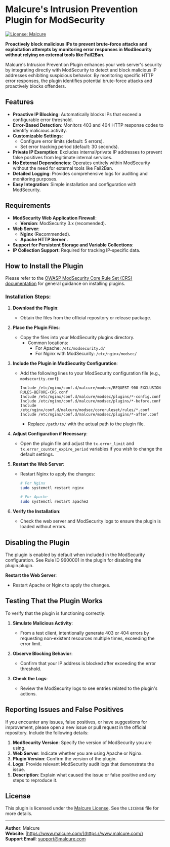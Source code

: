 # Malcure's Intrusion Prevention Plugin for ModSecurity

[![License: Malcure](https://img.shields.io/badge/License-Malcure-264059)](https://malcure.com/about-malcure/malcure-license-template/)

**Proactively block malicious IPs to prevent brute-force attacks and exploitation attempts by monitoring error responses in ModSecurity without relying on external tools like Fail2Ban.**

Malcure's Intrusion Prevention Plugin enhances your web server's security by integrating directly with ModSecurity to detect and block malicious IP addresses exhibiting suspicious behavior. By monitoring specific HTTP error responses, the plugin identifies potential brute-force attacks and proactively blocks offenders.

## Features

- **Proactive IP Blocking**: Automatically blocks IPs that exceed a configurable error threshold.
- **Error-Based Detection**: Monitors 403 and 404 HTTP response codes to identify malicious activity.
- **Customizable Settings**:
  - Configure error limits (default: 5 errors).
  - Set error tracking period (default: 30 seconds).
- **Private IP Exemption**: Excludes internal/private IP addresses to prevent false positives from legitimate internal services.
- **No External Dependencies**: Operates entirely within ModSecurity without the need for external tools like Fail2Ban.
- **Detailed Logging**: Provides comprehensive logs for auditing and monitoring purposes.
- **Easy Integration**: Simple installation and configuration with ModSecurity.


## Requirements

- **ModSecurity Web Application Firewall**:
  - **Version**: ModSecurity 3.x (recomended).
- **Web Server**:
  - **Nginx** (Recommended).
  - **Apache HTTP Server** .
- **Support for Persistent Storage and Variable Collections**:
- **IP Collection Support**: Required for tracking IP-specific data.

## How to Install the Plugin

Please refer to the [OWASP ModSecurity Core Rule Set (CRS) documentation](https://coreruleset.org/docs/concepts/plugins/#how-to-install-a-plugin) for general guidance on installing plugins.

### Installation Steps:

1. **Download the Plugin**:
   - Obtain the files from the official repository or release package.

2. **Place the Plugin Files**:
   - Copy the files into your ModSecurity plugins directory.
     - Common locations:
       - For Apache: `/etc/modsecurity.d/`
       - For Nginx with ModSecurity: `/etc/nginx/modsec/`

3. **Include the Plugin in ModSecurity Configuration**:
   - Add the following lines to your ModSecurity configuration file (e.g., `modsecurity.conf`):

     ```nginx
     Include /etc/nginx/conf.d/malcure/modsec/REQUEST-900-EXCLUSION-RULES-BEFORE-CRS.conf
     Include /etc/nginx/conf.d/malcure/modsec/plugins/*-config.conf
     Include /etc/nginx/conf.d/malcure/modsec/plugins/*-before.conf
     Include /etc/nginx/conf.d/malcure/modsec/coreruleset/rules/*.conf
     Include /etc/nginx/conf.d/malcure/modsec/plugins/*-after.conf
     ```

     - Replace `/path/to/` with the actual path to the plugin file.

4. **Adjust Configuration if Necessary**:
   - Open the plugin file and adjust the `tx.error_limit` and `tx.error_counter_expire_period` variables if you wish to change the default settings.

5. **Restart the Web Server**:
   - Restart Nginx to apply the changes:

     ```bash
     # For Nginx
     sudo systemctl restart nginx

     # For Apache
     sudo systemctl restart apache2
     ```

6. **Verify the Installation**:
   - Check the web server and ModSecurity logs to ensure the plugin is loaded without errors.

## Disabling the Plugin

The plugin is enabled by default when included in the ModSecurity configuration. See Rule ID 9600001 in the plugin for disabling the plugin.plugin.

**Restart the Web Server**:
   - Restart Apache or Nginx to apply the changes.

## Testing That the Plugin Works

To verify that the plugin is functioning correctly:

1. **Simulate Malicious Activity**:
   - From a test client, intentionally generate 403 or 404 errors by requesting non-existent resources multiple times, exceeding the error limit.

2. **Observe Blocking Behavior**:
   - Confirm that your IP address is blocked after exceeding the error threshold.

3. **Check the Logs**:
   - Review the ModSecurity logs to see entries related to the plugin's actions.

## Reporting Issues and False Positives

If you encounter any issues, false positives, or have suggestions for improvement, please open a new issue or pull request in the official repository. Include the following details:

1. **ModSecurity Version**: Specify the version of ModSecurity you are using.
2. **Web Server**: Indicate whether you are using Apache or Nginx.
3. **Plugin Version**: Confirm the version of the plugin.
4. **Logs**: Provide relevant ModSecurity audit logs that demonstrate the issue.
5. **Description**: Explain what caused the issue or false positive and any steps to reproduce it.

## License

This plugin is licensed under the [Malcure License](https://malcure.com/about-malcure/malcure-license-template/). See the `LICENSE` file for more details.

---

**Author**: Malcure  
**Website**: [https://www.malcure.com/](https://www.malcure.com/)  
**Support Email**: [support@malcure.com](mailto:shiv@malcure.com)